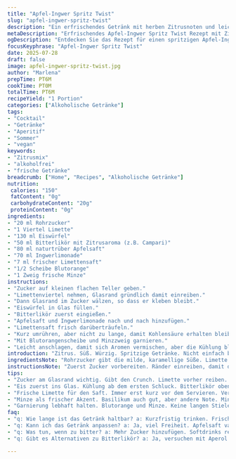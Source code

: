 ```yaml
---
title: "Apfel-Ingwer Spritz Twist"
slug: "apfel-ingwer-spritz-twist"
description: "Ein erfrischendes Getränk mit herben Zitrusnoten und leichter Süße aus Apfelsaft und Ingwerbier. Zucker, Zitrone, Bitterlikör und frische Orangen- und Basilikum-Akzente geben dem Drink Komplexität. Perfekt für kurze Pausen oder als Aperitif. Ein Hauch Minze statt Basilikum bringt eine frische Variante. Die Mengen wurden für intensiveren Geschmack angepasst, Zucker reduziert und Apfelsaft durch naturtrüben kombiniert. Sekunden für Sekunden entsteht ein kühler Mix. Für vegetarische und vegane Trinkfreunde geeignet, gluten- und laktosefrei."
metaDescription: "Erfrischendes Apfel-Ingwer Spritz Twist Rezept mit Zitrusaromen, perfekt als Aperitif oder für kurze Pausen. Schnell zubereitet in nur 6 Minuten."
ogDescription: "Entdecken Sie das Rezept für einen spritzigen Apfel-Ingwer Spritz Twist. Ideal für besondere Anlässe oder entspannte Momente. Erfrischend und würzig."
focusKeyphrase: "Apfel-Ingwer Spritz Twist"
date: 2025-07-28
draft: false
image: apfel-ingwer-spritz-twist.jpg
author: "Marlena"
prepTime: PT6M
cookTime: PT0M
totalTime: PT6M
recipeYield: "1 Portion"
categories: ["Alkoholische Getränke"]
tags:
- "Cocktail"
- "Getränke"
- "Aperitif"
- "Sommer"
- "vegan"
keywords:
- "Zitrusmix"
- "alkoholfrei"
- "frische Getränke"
breadcrumb: ["Home", "Recipes", "Alkoholische Getränke"]
nutrition: 
 calories: "150"
 fatContent: "0g"
 carbohydrateContent: "20g"
 proteinContent: "0g"
ingredients:
- "20 ml Rohrzucker"
- "1 Viertel Limette"
- "130 ml Eiswürfel"
- "50 ml Bitterlikör mit Zitrusaroma (z.B. Campari)"
- "80 ml naturtrüber Apfelsaft"
- "70 ml Ingwerlimonade"
- "7 ml frischer Limettensaft"
- "1/2 Scheibe Blutorange"
- "1 Zweig frische Minze"
instructions:
- "Zucker auf kleinen flachen Teller geben."
- "Limettenviertel nehmen, Glasrand gründlich damit einreiben."
- "Dann Glasrand im Zucker wälzen, so dass er kleben bleibt."
- "Eiswürfel in Glas füllen."
- "Bitterlikör zuerst eingießen."
- "Apfelsaft und Ingwerlimonade nach und nach hinzufügen."
- "Limettensaft frisch darüberträufeln."
- "Kurz umrühren, aber nicht zu lange, damit Kohlensäure erhalten bleibt."
- "Mit Blutorangenscheibe und Minzzweig garnieren."
- "Leicht anschlagen, damit sich Aromen vermischen, aber die Kühlung bleibt."
introduction: "Zitrus. Süß. Würzig. Spritzige Getränke. Nicht einfach bloße Mischungen. Experimente mit Säure, Zucker, Bitterkeit. Kühl, frisch. Eis, das klirrt. Apfel trifft auf Ingwer. Bittere Liköre, deren Noten die Sinne wachrütteln. Limetten, frisch gepresst. Zitrussen, so verschieden und doch vereint. Blutorange kommt ins Spiel. Minzenzweige, grün und duftend. Diese Komposition lebt von kleinen Nuancen. Jeder Schluck anders. Ein Spritz, nicht die schnöde Alternative. Minimaler Aufwand – maximale Wirkung. Glasrand mit Zucker ummantelt, crunch. So macht Trinken Lust."
ingredientsNote: "Rohrzucker gibt die milde, karamellige Süße. Limette statt Zitrone erhöht die Frische, bringt leichtes Bukett. Bitterlikör wie Campari verwendet, intensiver als Aperol, herber. Naturtrüber Apfelsaft sorgt für mehr Tiefe, runder, nicht so süß wie Klarer. Ingwerlimonade ersetzt das Ingwerbier, spritziger, klarer. Blutorange bringt Farbtupfer und wunderbar süß-säuerliche Noten. Minze statt Basilikum als Kräuterakzent, frischer, aromatischer. Eiswürfel wichtig, sie kühlen und verdünnen leicht, ohne den Geschmack zu ertränken. Mengen angepasst, Zucker reduziert, damit Bitterkeit nicht verloren geht. Konzentration auf frische Zutaten, für vegane Ernährungsweise geeignet. Keine Nüsse, keine Laktose, glutenfrei."
instructionsNote: "Zuerst Zucker vorbereiten. Ränder einreiben, damit der Zucker kleben bleibt. Garantie für das Knirschen am Glasrand. Eis nicht erst zum Schluss, sondern gleich ins Glas – sorgt für Kühle von Anfang an. Bitterlikör zuerst, wegen Dichte. Danach Saft und Limo vorsichtig, um Kohlensäure nicht zu zerstören. Saft und Limo vermischen sich langsam. Limettensaft immer frisch, kurz vor dem Servieren zugeben – Säure sonst verfliegt. Mit Minze und Blutorange garnieren. Vorsichtig umrühren, Kohlensäure soll bleiben. Einfache, aber präzise Schritte halten die Balance – süß, sauer, bitter, spritzig. Zeitaufwand minimal, Ergebnis komplex und aufregend."
tips:
- "Zucker am Glasrand wichtig. Gibt den Crunch. Limette vorher reiben. Dann in Zucker wälzen. Klappt gut. Gut festdrücken, damit hält."
- "Eis zuerst ins Glas. Kühlung ab dem ersten Schluck. Bitterlikör oben, Dichte wichtig. Dann Apfelsaft ganz vorsichtig. Und Ingwerlimonade. Nicht alles auf einmal."
- "Frische Limette für den Saft. Immer erst kurz vor dem Servieren. Verliert sonst viel Aroma. Blutorange bringt schöne Farbe. Optisch ansprechend ist wichtig."
- "Minze als frischer Akzent. Basilikum auch gut, aber andere Note. Minze bringt einen ganz anderen frischen Hauch. Einfach drücken, entfaltet Aromen."
- "Garnierung lebhaft halten. Blutorange und Minze. Keine langen Stiele, aus Platzgründen. Einfach reinstecken. Und nicht zu lange umrühren. So bleibt Kohlensäure."
faq:
- "q: Wie lange ist das Getränk haltbar? a: Kurzfristig trinken. Frisch am besten. Eis schmilzt schnell, Geschmack auch. Nicht lange lagern."
- "q: Kann ich das Getränk anpassen? a: Ja, viel Freiheit. Apfelsaft variieren. Mehr oder weniger süß. Andere Citrusfrüchte probieren. Experimentieren erlaubt."
- "q: Was tun, wenn zu bitter? a: Mehr Zucker hinzufügen. Softdrinks reduzieren. Ein bisschen süßer macht’s angenehmer. Limette anpassen, weniger könnte helfen."
- "q: Gibt es Alternativen zu Bitterlikör? a: Ja, versuchen mit Aperol oder anderen. Aber Geschmack bleibt anders. Aromen sind dann nicht gleich."

---
```

